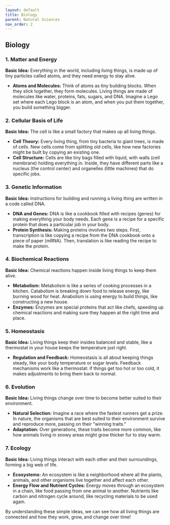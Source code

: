 ```yaml
---
layout: default
title: Biology
parent: Natural Sciences
nav_order: 2
---
```


## **Biology**

### 1. Matter and Energy

**Basic Idea:**
Everything in the world, including living things, is made up of tiny particles called atoms, and they need energy to stay alive.

- **Atoms and Molecules:** Think of atoms as tiny building blocks. When they stick together, they form molecules. Living things are made of molecules like water, proteins, fats, sugars, and DNA. Imagine a Lego set where each Lego block is an atom, and when you put them together, you build something bigger.

### 2. Cellular Basis of Life

**Basic Idea:**
The cell is like a small factory that makes up all living things.

- **Cell Theory:** Every living thing, from tiny bacteria to giant trees, is made of cells. New cells come from splitting old cells, like how new factories might be built by copying an existing one.
- **Cell Structure:** Cells are like tiny bags filled with liquid, with walls (cell membrane) holding everything in. Inside, they have different parts like a nucleus (the control center) and organelles (little machines) that do specific jobs.

### 3. Genetic Information

**Basic Idea:**
Instructions for building and running a living thing are written in a code called DNA.

- **DNA and Genes:** DNA is like a cookbook filled with recipes (genes) for making everything your body needs. Each gene is a recipe for a specific protein that does a particular job in your body.
- **Protein Synthesis:** Making proteins involves two steps. First, transcription is like copying a recipe from the DNA cookbook onto a piece of paper (mRNA). Then, translation is like reading the recipe to make the protein.

### 4. Biochemical Reactions

**Basic Idea:**
Chemical reactions happen inside living things to keep them alive.

- **Metabolism:** Metabolism is like a series of cooking processes in a kitchen. Catabolism is breaking down food to release energy, like burning wood for heat. Anabolism is using energy to build things, like constructing a new house.
- **Enzymes:** Enzymes are special proteins that act like chefs, speeding up chemical reactions and making sure they happen at the right time and place.

### 5. Homeostasis

**Basic Idea:**
Living things keep their insides balanced and stable, like a thermostat in your house keeps the temperature just right.

- **Regulation and Feedback:** Homeostasis is all about keeping things steady, like your body temperature or sugar levels. Feedback mechanisms work like a thermostat: if things get too hot or too cold, it makes adjustments to bring them back to normal.

### 6. Evolution

**Basic Idea:**
Living things change over time to become better suited to their environment.

- **Natural Selection:** Imagine a race where the fastest runners get a prize. In nature, the organisms that are best suited to their environment survive and reproduce more, passing on their "winning traits."
- **Adaptation:** Over generations, these traits become more common, like how animals living in snowy areas might grow thicker fur to stay warm.

### 7. Ecology

**Basic Idea:**
Living things interact with each other and their surroundings, forming a big web of life.

- **Ecosystems:** An ecosystem is like a neighborhood where all the plants, animals, and other organisms live together and affect each other.
- **Energy Flow and Nutrient Cycles:** Energy moves through an ecosystem in a chain, like food passing from one animal to another. Nutrients like carbon and nitrogen cycle around, like recycling materials to be used again.

By understanding these simple ideas, we can see how all living things are connected and how they work, grow, and change over time!
